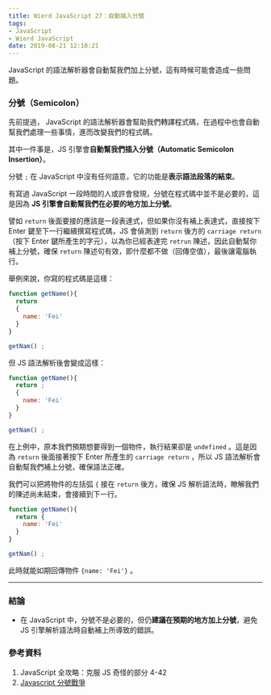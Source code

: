 ```yaml
---
title: Wierd JavaScript 27：自動插入分號
tags:
- JavaScript
- Wierd JavaScript
date: 2019-08-21 12:10:21
---
```


JavaScript 的語法解析器會自動幫我們加上分號，這有時候可能會造成一些問題。

<!-- more -->

### 分號（Semicolon）

先前提過， JavaScript 的語法解析器會幫助我們轉譯程式碼，在過程中也會自動幫我們處理一些事情，進而改變我們的程式碼。

其中一件事是，JS 引擎會**自動幫我們插入分號（Automatic Semicolon Insertion）**。

分號 `;` 在 JavaScript 中沒有任何語意，它的功能是**表示語法段落的結束**。

有寫過 JavaScript 一段時間的人或許會發現，分號在程式碼中並不是必要的，這是因為 **JS 引擎會自動幫我們在必要的地方加上分號**。

譬如 `return` 後面要接的應該是一段表達式，但如果你沒有補上表達式，直接按下 Enter 鍵至下一行繼續撰寫程式碼，JS 會偵測到 `return` 後方的 `carriage return`（按下 Enter 鍵所產生的字元），以為你已經表達完 `retrun` 陳述，因此自動幫你補上分號，確保 `return` 陳述句有效，即什麼都不做（回傳空值），最後讓電腦執行。

舉例來說，你寫的程式碼是這樣：

```javascript
function getName(){
  return 
  {
    name: 'Fei'
  }
}

getNam() ; 
```

但 JS 語法解析後會變成這樣：

```javascript
function getName(){
  return ;
  {
    name: 'Fei'
  }
}

getNam() ; 
```

在上例中，原本我們預期想要得到一個物件，執行結果卻是 `undefined` 。這是因為 `return` 後面接著按下 Enter 所產生的 `carriage return` ，所以 JS 語法解析會自動幫我們補上分號，確保語法正確。

我們可以把將物件的左括弧 `{` 接在 `return` 後方，確保 JS 解析語法時，瞭解我們的陳述尚未結束，會接續到下一行。

```javascript
function getName(){
  return {
    name: 'Fei'
  }
}

getNam() ; 
```

此時就能如期回傳物件 `{name: 'Fei'}` 。

<hr>

### 結論
* 在 JavaScript 中，分號不是必要的，但仍**建議在預期的地方加上分號**，避免 JS 引擎解析語法時自動補上所導致的錯誤。

### 參考資料
1. JavaScript 全攻略：克服 JS 奇怪的部分 4-42
2. [Javascript 分號戰爭](https://medium.com/cypressyi-technote/javascript-%E5%88%86%E8%99%9F%E6%88%B0%E7%88%AD-4652b218bdf9)



